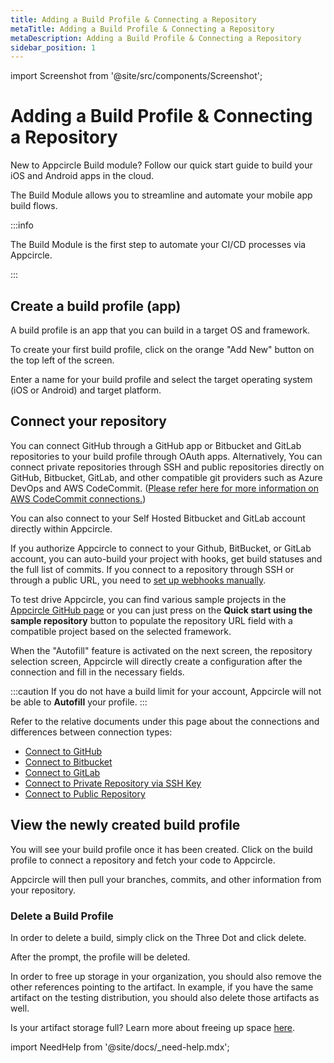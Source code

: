 ```yaml
---
title: Adding a Build Profile & Connecting a Repository
metaTitle: Adding a Build Profile & Connecting a Repository
metaDescription: Adding a Build Profile & Connecting a Repository
sidebar_position: 1
---
```


import Screenshot from '@site/src/components/Screenshot';

# Adding a Build Profile & Connecting a Repository

New to Appcircle Build module? Follow our quick start guide to build your iOS and Android apps in the cloud.

The Build Module allows you to streamline and automate your mobile app build flows.

:::info

The Build Module is the first step to automate your CI/CD processes via Appcircle.

:::

## Create a build profile (app)

A build profile is an app that you can build in a target OS and framework.

To create your first build profile, click on the orange "Add New" button on the top left of the screen.

<Screenshot url='https://cdn.appcircle.io/docs/assets/adding-a-build-profile.png' />

Enter a name for your build profile and select the target operating system (iOS or Android) and target platform.

<Screenshot url='https://cdn.appcircle.io/docs/assets/adding-build-profile-ios-connection-new.png' />

## Connect your repository

You can connect GitHub through a GitHub app or Bitbucket and GitLab repositories to your build profile through OAuth apps. Alternatively, You can connect private repositories through SSH and public repositories directly on GitHub, Bitbucket, GitLab, and other compatible git providers such as Azure DevOps and AWS CodeCommit. ([Please refer here for more information on AWS CodeCommit connections.](../../troubleshooting-faq/common-issues.md#how-to-connect-to-aws-codecommit-repositories-through-ssh))

You can also connect to your Self Hosted Bitbucket and GitLab account directly within Appcircle.

If you authorize Appcircle to connect to your Github, BitBucket, or GitLab account, you can auto-build your project with hooks, get build statuses and the full list of commits. If you connect to a repository through SSH or through a public URL, you need to [set up webhooks manually](../build-manually-or-with-triggers.md#setting-up-manual-webhooks-for-ssh-and-public-repositories).

To test drive Appcircle, you can find various sample projects in the [Appcircle GitHub page](https://github.com/appcircleio?q=sample) or you can just press on the **Quick start using the sample repository** button to populate the repository URL field with a compatible project based on the selected framework.

<Screenshot url='https://cdn.appcircle.io/docs/assets/adding-a-build-profile-connection.png' />

When the "Autofill" feature is activated on the next screen, the repository selection screen, Appcircle will directly create a configuration after the connection and fill in the necessary fields.

<Screenshot url='https://cdn.appcircle.io/docs/assets/autofill.png' />

:::caution
If you do not have a build limit for your account, Appcircle will not be able to **Autofill** your profile.
:::

Refer to the relative documents under this page about the connections and differences between connection types:

- [Connect to GitHub](./connecting-to-github.md)
- [Connect to Bitbucket](./connecting-to-bitbucket.md)
- [Connect to GitLab](./connecting-to-gitlab.md)
- [Connect to Private Repository via SSH Key](./connecting-to-private-repository-via-ssh.md)
- [Connect to Public Repository](./connecting-to-public-repository.md)

## View the newly created build profile

You will see your build profile once it has been created. Click on the build profile to connect a repository and fetch your code to Appcircle.

Appcircle will then pull your branches, commits, and other information from your repository.

<Screenshot url='https://cdn.appcircle.io/docs/assets/adding-a-build-profile-aftermath.png' />

<Screenshot url='https://cdn.appcircle.io/docs/assets/adding-a-build-profile-inside.png' />

### Delete a Build Profile

In order to delete a build, simply click on the Three Dot and click delete.

<Screenshot url='https://cdn.appcircle.io/docs/assets/build-profile-delete-box.png' />

After the prompt, the profile will be deleted.

In order to free up storage in your organization, you should also remove the other references pointing to the artifact. In example, if you have the same artifact on the testing distribution, you should also delete those artifacts as well.

Is your artifact storage full? Learn more about freeing up space [here](../../troubleshooting-faq/common-issues.md#artifact-storage-is-full).

import NeedHelp from '@site/docs/\_need-help.mdx';

<NeedHelp />
